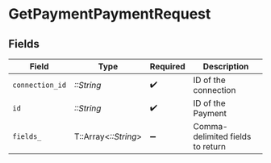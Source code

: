 # GetPaymentPaymentRequest


## Fields

| Field                            | Type                             | Required                         | Description                      |
| -------------------------------- | -------------------------------- | -------------------------------- | -------------------------------- |
| `connection_id`                  | *::String*                       | :heavy_check_mark:               | ID of the connection             |
| `id`                             | *::String*                       | :heavy_check_mark:               | ID of the Payment                |
| `fields_`                        | T::Array<*::String*>             | :heavy_minus_sign:               | Comma-delimited fields to return |